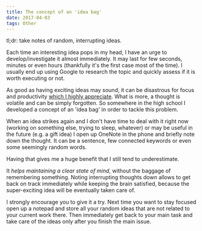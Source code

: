 ```yaml
---
title: The concept of an 'idea bag'
date: 2017-04-03
tags: Other
---
```


tl;dr: take notes of random, interrupting ideas.

Each time an interesting idea pops in my head, I have an urge to develop/investigate it almost immediately. It may last for few seconds, minutes or even hours (thankfully it's the first case most of the time). I usually end up using Google to research the topic and quickly assess if it is worth executing or not.

As good as having exciting ideas may sound, it can be disastrous for focus and productivity [which I highly appreciate](http://zbic.in/2017/03/14/Music-Driven-Development.html). What is more, a thought is volatile and can be simply forgotten. So  somewhere in the high school I developed a concept of an 'idea bag' in order to tackle this problem.

When an idea strikes again and I don't have time to deal with it right now (working on something else, trying to sleep, whatever) or may be useful in the future (e.g. a gift idea) I open up OneNote in the phone and briefly note down the thought. It can be a sentence, few connected keywords or even some seemingly random words.

Having that gives me a huge benefit that I still tend to underestimate.

It *helps maintaining a clear state of mind*, without the baggage of remembering something. Noting interrupting thoughts down allows to get back on track immediately while keeping the brain satisfied, because the super-exciting idea will be eventually taken care of.

I strongly encourage you to give it a try. Next time you want to stay focused open up a notepad and store all your random ideas that are not related to your current work there. Then immediately get back to your main task and take care of the ideas only after you finish the main issue.
